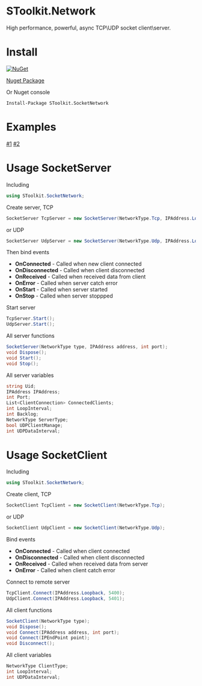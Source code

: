 # SToolkit.Network
High performance, powerful, async TCP\UDP socket client\server.
# Install
[![NuGet](https://img.shields.io/nuget/v/SToolkit.SocketNetwork.svg)](https://www.nuget.org/packages/SToolkit.SocketNetwork/)

[Nuget Package](https://www.nuget.org/packages/SToolkit.SocketNetwork/)

Or Nuget console
```
Install-Package SToolkit.SocketNetwork
```
# Examples
[#1](https://github.com/StarDevSTD/SToolkit.SocketNetwork/tree/master/SToolkit.SocketNetwork.WinFormsDemo)
[#2](https://github.com/StarDevSTD/SToolkit.SocketNetwork/tree/master/SToolkit.SocketNetwork.Demo)
# Usage SocketServer
Including
```C#
using SToolkit.SocketNetwork;
```
Create server, TCP
```C#
SocketServer TcpServer = new SocketServer(NetworkType.Tcp, IPAddress.Loopback, 5400);
```
or UDP
```C#
SocketServer UdpServer = new SocketServer(NetworkType.Udp, IPAddress.Loopback, 5401);
```
Then bind events
- **OnConnected** - Called when new client connected
- **OnDisconnected** - Called when client disconnected
- **OnReceived** - Called when received data from client
- **OnError** - Called when server catch error
- **OnStart** - Called when server started
- **OnStop** - Called when server stoppped


Start server
```C#
TcpServer.Start();
UdpServer.Start();
```
All server functions
```C#
SocketServer(NetworkType type, IPAddress address, int port);
void Dispose();
void Start();
void Stop();
```
All server variables
```C#
string Uid;
IPAddress IPAddress;
int Port;
List<ClientConnection> ConnectedClients;
int LoopInterval;
int Backlog;
NetworkType ServerType;
bool UDPClientManage;
int UDPDataInterval;
```
# Usage SocketClient
Including
```C#
using SToolkit.SocketNetwork;
```
Create client, TCP
```C#
SocketClient TcpClient = new SocketClient(NetworkType.Tcp);
```
or UDP
```C#
SocketClient UdpClient = new SocketClient(NetworkType.Udp);
```
Bind events
- **OnConnected** - Called when client connected
- **OnDisconnected** - Called when client disconnected
- **OnReceived** - Called when received data from server
- **OnError** - Called when client catch error


Connect to remote server
```C#
TcpClient.Connect(IPAddress.Loopback, 5400);
UdpClient.Connect(IPAddress.Loopback, 5401);
```
All client functions
```C#
SocketClient(NetworkType type);
void Dispose();
void Connect(IPAddress address, int port);
void Connect(IPEndPoint point);
void Disconnect();
```
All client variables
```C#
NetworkType ClientType;
int LoopInterval;
int UDPDataInterval;
```
